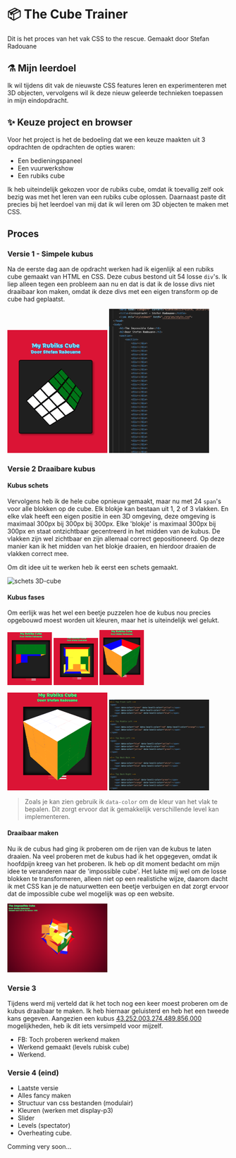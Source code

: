 # :package: The Cube Trainer

Dit is het proces van het vak CSS to the rescue.
Gemaakt door Stefan Radouane

## :alembic: Mijn leerdoel

Ik wil tijdens dit vak de nieuwste CSS features leren en experimenteren met 3D objecten, vervolgens wil ik deze nieuw geleerde technieken toepassen in mijn eindopdracht.

## :sparkles: Keuze project en browser

Voor het project is het de bedoeling dat we een keuze maakten uit 3 opdrachten de opdrachten de opties waren:

- Een bedieningspaneel
- Een vuurwerkshow
- Een rubiks cube

Ik heb uiteindelijk gekozen voor de rubiks cube, omdat ik toevallig zelf ook bezig was met het leren van een rubiks cube oplossen. Daarnaast paste dit precies bij het leerdoel van mij dat ik wil leren om 3D objecten te maken met CSS.

## Proces

### Versie 1 - Simpele kubus

Na de eerste dag aan de opdracht werken had ik eigenlijk al een rubiks cube gemaakt van HTML en CSS. Deze cubus bestond uit 54 losse `div`'s. Ik liep alleen tegen een probleem aan nu en dat is dat ik de losse divs niet draaibaar kon maken, omdat ik deze divs met een eigen transform op de cube had geplaatst.

<img src="/assets/process-images/v1.png"
     alt="v1 image"
     style="width: 45%;"/>
<img src="/assets/process-images/v1-code.png"
     alt="v1 code"
     style="width: 45%;"/>

### Versie 2 Draaibare kubus

#### Kubus schets

Vervolgens heb ik de hele cube opnieuw gemaakt, maar nu met 24 `span`'s voor alle blokken op de cube. Elk blokje kan bestaan uit 1, 2 of 3 vlakken. En elke vlak heeft een eigen positie in een 3D omgeving, deze omgeving is maximaal 300px bij 300px bij 300px. Elke 'blokje' is maximaal 300px bij 300px en staat ontzichtbaar gecentreerd in het midden van de kubus. De vlakken zijn wel zichtbaar en zijn allemaal correct gepositioneerd. Op deze manier kan ik het midden van het blokje draaien, en hierdoor draaien de vlakken correct mee.

Om dit idee uit te werken heb ik eerst een schets gemaakt.

<img src="/assets/process-images/v2-schets.png"
     alt="schets 3D-cube"
     style="width: 45%;"/>


#### Kubus fases

Om eerlijk was het wel een beetje puzzelen hoe de kubus nou precies opgebouwd moest worden uit kleuren, maar het is uiteindelijk wel gelukt.

<img src="/assets/process-images/v2-cube-fase-1.png"
     alt="3D-cube fase 1"
     style="width: 20%;"/>
<img src="/assets/process-images/v2-cube-fase-2.png"
     alt="3D-cube fase 2"
     style="width: 20%;"/>
<img src="/assets/process-images/v2-cube-fase-3.png"
     alt="3D-cube fase 3"
     style="width: 20%;"/>

<img src="/assets/process-images/v2-cube-fase-end.png"
     alt="3D-cube fase end"
     style="width: 45%;"/>
<img src="/assets/process-images/v2-code.png"
     alt="v2 code"   
     style="width: 45%;"/>

> Zoals je kan zien gebruik ik `data-color` om de kleur van het vlak te bepalen. Dit zorgt ervoor dat ik gemakkelijk verschillende level kan implementeren.

#### Draaibaar maken

Nu ik de cubus had ging ik proberen om de rijen van de kubus te laten draaien. Na veel proberen met de kubus had ik het opgegeven, omdat ik hoofdpijn kreeg van het proberen. Ik heb op dit moment bedacht om mijn idee te veranderen naar de 'impossible cube'. Het lukte mij wel om de losse blokken te transformeren, alleen niet op een realistiche wijze, daarom dacht ik met CSS kan je de natuurwetten een beetje verbuigen en dat zorgt ervoor dat de impossible cube wel mogelijk was op een website. 

<img src="/assets/process-images/v2-impossible.png"
     alt="v2 impossible"   
     style="width: 45%;"/>


### Versie 3

Tijdens werd mij verteld dat ik het toch nog een keer moest proberen om de kubus draaibaar te maken. Ik heb hiernaar geluisterd en heb het een tweede kans gegeven. Aangezien een kubus [43.252.003.274.489.856,000](https://www.google.com/search?q=aantaal+mogelijkheden+rubiks+cube&oq=aantaal+mogelijkheden+rubiks+cube&aqs=chrome..69i57j0i13i512.6313j0j7&sourceid=chrome&ie=UTF-8) mogelijkheden, heb ik dit iets versimpeld voor mijzelf.

-   FB: Toch proberen werkend maken
-   Werkend gemaakt (levels rubisk cube)
-   Werkend.

### Versie 4 (eind)

-   Laatste versie
-   Alles fancy maken
-   Structuur van css bestanden (modulair)
-   Kleuren (werken met display-p3)
-   Slider
-   Levels (spectator)
-   Overheating cube.

Comming very soon...
